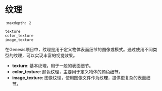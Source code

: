 # 纹理

```{toctree}
:maxdepth: 2

texture
color_texture
image_texture
```

在Genesis项目中，纹理是用于定义物体表面细节的图像或模式。通过使用不同类型的纹理，可以实现丰富的视觉效果。

- **texture**: 基本纹理，用于一般的表面细节。
- **color_texture**: 颜色纹理，主要用于定义物体的颜色细节。
- **image_texture**: 图像纹理，使用图像文件作为纹理，提供更复杂的表面细节。

